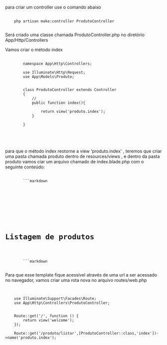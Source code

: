 para criar um controller use o comando abaixo

<pre class="language-php">
  <code class="language-php">
    php artisan make:controller ProdutoController
  </code>
</pre>

Será criado uma classe chamada ProdutoController.php no diretório App/Http/Controllers

Vamos criar o método index 


<pre class="language-php">
  <code class="language-php">
		namespace App\Http\Controllers;

		use Illuminate\Http\Request;
		use App\Models\Produto;


		class ProdutoController extends Controller
		{
			//
			public function index(){

				return view('produto.index');
			}

		}


 
  </code>
</pre>

para que o método index reotorne a view 'produto.index' , teremos que criar uma pasta chamada produto dentro de resources/views ,
e dentro da pasta produto vamos ciar um arquivo chamado de index.blade.php com o seguinte conteúdo:

<pre class="language-php">
  <code class="language-php">
		```markdown
		<!DOCTYPE html>
		<html lang="en">
		<head>
			<meta charset="UTF-8">
			<meta name="viewport" content="width=device-width, initial-scale=1.0">
			<title>Document</title>
		</head>
		<body>
			<h1>Listagem de produtos</h1>
		</body>
		</html>
		```markdown
  </code>
</pre>

Para que esse  template fique acessível através de uma url a ser acessado no navegador, vamos criar uma rota nova no arquivo routes/web.php

<pre class="language-php">
  <code class="language-php">
	
	use Illuminate\Support\Facades\Route;
	use App\Http\Controllers\ProdutoController;


	Route::get('/', function () {
		return view('welcome');
	});

	Route::get('/produto/listar',[ProdutoController::class,'index'])->name('produto.index');
  </code>
</pre>
